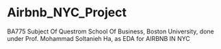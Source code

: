 # Airbnb_NYC_Project
BA775 Subject Of Questrom School Of Business, Boston University, done under Prof. Mohammad Soltanieh Ha, as EDA for AIRBNB IN NYC
